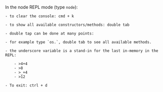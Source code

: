 In the node REPL mode (type `node`):
	
	- to clear the console: cmd + k
	
	- to show all available constructors/methods: double tab
	
	- double tap can be done at many points:

	- for example type `os.`, double tab to see all available methods.

	- the underscore variable is a stand-in for the last in-memory in the REPL:

		- >4+4
		- >8
		- >_+4
		- >12

	- To exit: ctrl + d
